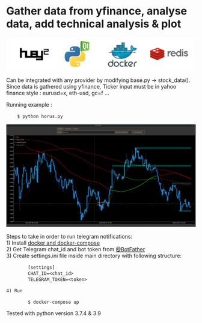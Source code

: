 # Gather data from yfinance, analyse data, add technical analysis & plot

![alt text](https://github.com/flaviumarinescu/horus/blob/main/stack.jpg?raw=true)

Can be integrated with any provider by modifying base.py -> stock_data().
Since data is gathered using yfinance, Ticker input must be in yahoo finance style : eurusd=x, eth-usd, gc=f ...

Running example :
```
    $ python horus.py
```
![alt text](https://github.com/flaviumarinescu/horus/blob/main/screen.jpg?raw=true)


Steps to take in order to run telegram notifications:  
    1) Install [docker and docker-compose](https://docs.docker.com/compose/install/)  
    2) Get Telegram chat_id and bot token from [@BotFather](https://core.telegram.org/bots#botfather)  
    3) Create settings.ini file inside main directory with following structure:  
```
        [settings]
        CHAT_ID=<chat_id>
        TELEGRAM_TOKEN=<token>
```
    4) Run  
```
        $ docker-compose up
```

Tested with python version 3.7.4 & 3.9

